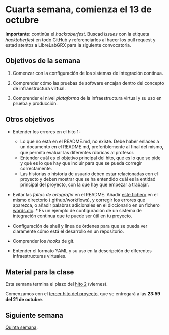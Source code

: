 # Cuarta semana, comienza el 13 de octubre

**Importante**: continúa el *hacktoberfest*. Buscad *issues* con la
etiqueta *hacktoberfest* en todo GitHub y referenciarlos al hacer los
pull request y estad atentos a LibreLabGRX para la siguiente convocatoria.

## Objetivos de la semana

1. Comenzar con la configuración de los sistemas de integración
   continua.

2. Comprender cómo las pruebas de software encajan dentro del concepto
   de infraestructura virtual.

2. Comprender el nivel *plataforma* de la infraestructura virtual y su uso en prueba y producción.

## Otros objetivos

* Entender los errores en el hito 1:
  * Lo que no está en el README.md, no existe. Debe haber enlaces a un
    documento en el README.md, preferiblemente al final del mismo, que
    permita evaluar las diferentes rúbricas al profesor.
  * Entender cuál es el objetivo principal del hito, qué es lo que se
    pide y qué es lo que hay que incluir para que se pueda corregir
    correctamente.
  * Las historias o historia de usuario deben estar relacionadas con
    el proyecto y deben mostrar que se ha entendido cuál es la entidad
    principal del proyecto, con la que hay que empezar a trabajar.

* Evitar las *faltas de ortografía* en el
  README. Añadir
  [este fichero](https://github.com/JJ/IV/blob/master/.github/workflows/check-readme.yml) en
  el mismo directorio (.github/workflows), y corregir los errores que
  aparezca, o añadir palabras adicionales en el diccionario en un
  fichero [words.dic](https://github.com/JJ/IV/blob/master/words.dic).
      * Es un ejemplo de configuración de un sistema de integración
        continua que te puede ser útil en tu proyecto.
* Configuración de shell y línea de órdenes para que se pueda ver
  claramente cómo está el desarrollo en un repositorio.
* Comprender los *hooks* de git.
* Entender el formato YAML y su uso en la descripción de diferentes infraestructuras virtuales.

## Material para la clase

Esta semana termina el plazo
del
[hito 2](https://jj.github.io/IV/documentos/proyecto/2.Tests)
(viernes).

Comenzamos con el
[tercer hito del proyecto](http://jj.github.io/IV/documentos/proyecto/3.CI),
que se entregará a las  **23:59 del 21 de octubre**.

## Siguiente semana

[Quinta semana](semana-05.md).



